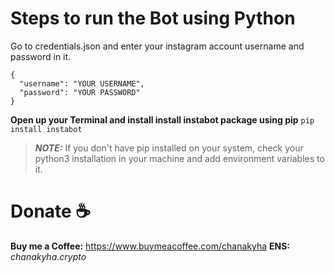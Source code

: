 # Steps to run the Bot using Python

Go to credentials.json and enter your instagram account username and password in it.

```
{
  "username": "YOUR USERNAME",
  "password": "YOUR PASSWORD"
}
```

**Open up your Terminal and install install instabot package using pip**
`pip install instabot`

> **_NOTE:_** If you don't have pip installed on your system, check your python3 installation in your machine and add environment variables to it.

# Donate ☕

**Buy me a Coffee:** https://www.buymeacoffee.com/chanakyha
**ENS:** _chanakyha.crypto_
